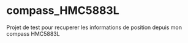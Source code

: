 compass_HMC5883L
=======

Projet de test pour recuperer les informations de position depuis mon compass HMC5883L
